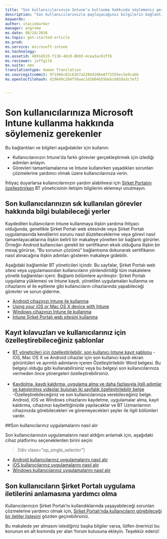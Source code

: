 ```yaml
---
title: "Son kullanıcılarınıza Intune’u kullanma hakkında söylemeniz gerekenler | Microsoft Intune"
description: "Son kullanıcılarınızla paylaşacağınız bilgilerin bağlantıları"
keywords: 
author: staciebarker
manager: angrobe
ms.date: 08/24/2016
ms.topic: get-started-article
ms.prod: 
ms.service: microsoft-intune
ms.technology: 
ms.assetid: 48914533-f138-4dc0-8b93-4cea3ac61f7b
ms.reviewer: jeffgilb
ms.suite: ems
translationtype: Human Translation
ms.sourcegitcommit: 9f1946c02c6267a22844106e8f72555ec5e9cabb
ms.openlocfilehash: d29649c204f50aec1d1604b55bebc6018a3c7ef2


---
```




# Son kullanıcılarınıza Microsoft Intune kullanma hakkında söylemeniz gerekenler

Bu bağlantıları ve bilgileri aşağıdakiler için kullanın:

- Kullanıcılarınızın Intune'da farklı görevler gerçekleştirmek için izlediği adımları anlayın.
- Görevleri tamamlamalarına ve Intune kullanırken yaşadıkları sorunları çözmelerine yardımcı olmak üzere kullanıcılarınıza verin.

İhtiyaç duyarlarsa kullanıcılarınızın yardım alabilmesi için [Şirket Portalını özelleştirirken](/Intune/get-started/start-with-a-paid-subscription-to-microsoft-intune-step-7) BT yöneticisinin iletişim bilgilerini eklemeyi unutmayın.


## Son kullanıcılarınızın sık kullanılan görevler hakkında bilgi bulabileceği yerler

Kaydedilen kullanıcıların Intune kullanmaya ilişkin yardıma ihtiyacı olduğunda, genellikle Şirket Portalı web sitesinde veya Şirket Portalı uygulamasında kendilerini sorunu nasıl düzelteceklerine veya görevi nasıl tamamlayacaklarına ilişkin belirli bir makaleye yönelten bir bağlantı görürler. Örneğin Android kullanıcıları gerekli bir sertifikanın eksik olduğuna ilişkin bir mesaj görürse, “Bu sorunun çözümü” bağlantısına dokunarak sertifikanın nasıl alınacağına ilişkin adımları gösteren makaleye gidebilir. 

Aşağıdaki bağlantılar BT yöneticileri içindir. Bu sayfalar, Şirket Portalı web sitesi veya uygulamasından kullanıcıların yönlendirildiği tüm makalelere yönelik bağlantıları içerir. Bağlantı bölümlere ayrılmıştır: Şirket Portalı uygulama yüklemesi ve Intune kaydı, yönetilen uygulamaları kullanma ve cihazlarını el ile eşitleme gibi kullanıcıların cihazlarında yapabileceği görevler ve sorun giderme.

- [Android cihazınızı Intune ile kullanma](/Intune/EndUser/using-your-android-device-with-intune)
- [Using your iOS or Mac OS X device with Intune](/Intune/EndUser/using-your-ios-or-mac-os-x-device-with-intune)
- [Windows cihazınızı Intune ile kullanma](/Intune/EndUser/using-your-windows-device-with-intune)
- [Intune Şirket Portalı web sitesini kullanma](/Intune/EndUser/using-the-intune-company-portal-website)


## Kayıt kılavuzları ve kullanıcılarınız için özelleştirebileceğiniz şablonlar

- [BT yöneticileri için özelleştirilebilir, son kullanıcı Intune kayıt şablonu](https://gallery.technet.microsoft.com/End-user-Intune-enrollment-55dfd64a) - iOS, Mac OS X ve Android cihazlar için son kullanıcı kaydı ekran görüntüleri ve ayrıntılı adımlarını içeren Özelleştirilebilir Word belgesi. Bu belgeyi olduğu gibi kullanabilirsiniz veya bu belgeyi son kullanıcılarınıza vermeden önce yönergeleri özelleştirebilirsiniz.</br></br>
- [Kaydolma, kaydı kaldırma, uygulama alma ve daha fazlasıyla ilgili adımlar ve katıştırılmış videolar bulunan iki sayfalık özelleştirilebilir belge](https://gallery.technet.microsoft.com/Intune-End-User-Enrollment-3a0c9b0c#content) -Özelleştirebileceğiniz ve son kullanıcılarınıza verebileceğiniz belge. Android, iOS ve Windows cihazlarını kaydetme, uygulamalar alma, kayıt kaldırma, cihazınızı kaybettiğinizde yapılacaklar ve BT Uzmanlarının cihazınızda görebilecekleri ve göremeyecekleri şeyler ile ilgili bölümleri vardır.

##Son kullanıcılarınız uygulamalarını nasıl alır

Son kullanıcılarınızın uygulamalarını nasıl aldığını anlamak için, aşağıdaki cihaz platformu seçeneklerden birini seçin:

> [!div class="op_single_selector"]
- [Android kullanıcılarınız uygulamalarını nasıl alır](how-your-android-users-get-their-apps.md)
- [iOS kullanıcılarınız uygulamalarını nasıl alır](how-your-ios-users-get-their-apps.md)
- [Windows kullanıcılarınız uygulamalarını nasıl alır](how-your-windows-users-get-their-apps.md)

## Son kullanıcıların Şirket Portalı uygulama iletilerini anlamasına yardımcı olma

Kullanıcılarınızın Şirket Portalı’nı kullandıklarında yaşayabileceği sorunları çözmelerine yardımcı olmak için, [Şirket Portalı’nda kullanıcıların görebileceği bir iletiler listesini](/Intune/Plan-Design/help-end-users-understand-company-portal-app-messages) gözden geçirebilirsiniz.

Bu makalede yer almasını istediğiniz başka bilgiler varsa, lütfen önerinizi bu konunun en alt kısmında yer alan Yorum kutusuna ekleyin. Teşekkür ederiz!



<!--HONumber=Aug16_HO4-->


